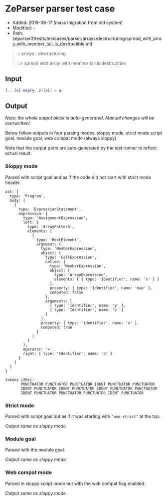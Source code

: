 # ZeParser parser test case

- Added: 2019-06-17 (mass migration from old system)
- Modified: -
- Path: zeparser3/tests/testcases/parser/arrays/destructuring/spread_with_array_with_member_tail_is_destructible.md

> :: arrays : destructuring
>
> ::> spread with array with member tail is destructible

## Input

`````js
[...[x].map(y, z)[x]] = a;
`````

## Output

_Note: the whole output block is auto-generated. Manual changes will be overwritten!_

Below follow outputs in four parsing modes: sloppy mode, strict mode script goal, module goal, web compat mode (always sloppy).

Note that the output parts are auto-generated by the test runner to reflect actual result.

### Sloppy mode

Parsed with script goal and as if the code did not start with strict mode header.

`````
ast: {
  type: 'Program',
  body: [
    {
      type: 'ExpressionStatement',
      expression: {
        type: 'AssignmentExpression',
        left: {
          type: 'ArrayPattern',
          elements: [
            {
              type: 'RestElement',
              argument: {
                type: 'MemberExpression',
                object: {
                  type: 'CallExpression',
                  callee: {
                    type: 'MemberExpression',
                    object: {
                      type: 'ArrayExpression',
                      elements: [ { type: 'Identifier', name: 'x' } ]
                    },
                    property: { type: 'Identifier', name: 'map' },
                    computed: false
                  },
                  arguments: [
                    { type: 'Identifier', name: 'y' },
                    { type: 'Identifier', name: 'z' }
                  ]
                },
                property: { type: 'Identifier', name: 'x' },
                computed: true
              }
            }
          ]
        },
        operator: '=',
        right: { type: 'Identifier', name: 'a' }
      }
    }
  ]
}

tokens (20x):
       PUNCTUATOR PUNCTUATOR PUNCTUATOR IDENT PUNCTUATOR PUNCTUATOR
       IDENT PUNCTUATOR IDENT PUNCTUATOR IDENT PUNCTUATOR PUNCTUATOR
       IDENT PUNCTUATOR PUNCTUATOR PUNCTUATOR IDENT PUNCTUATOR
`````

### Strict mode

Parsed with script goal but as if it was starting with `"use strict"` at the top.

_Output same as sloppy mode._

### Module goal

Parsed with the module goal.

_Output same as sloppy mode._

### Web compat mode

Parsed in sloppy script mode but with the web compat flag enabled.

_Output same as sloppy mode._
